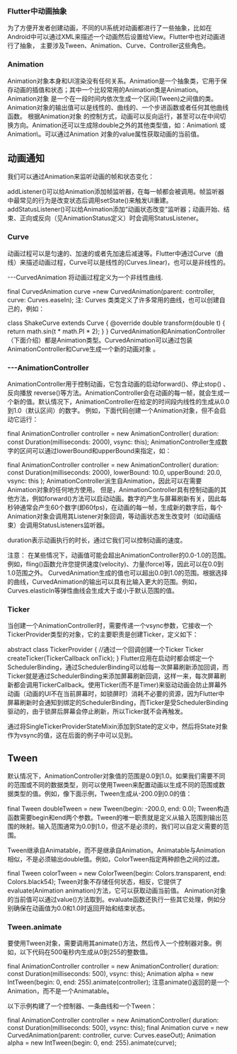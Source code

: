 

### Flutter中动画抽象

为了方便开发者创建动画，不同的UI系统对动画都进行了一些抽象，比如在Android中可以通过XML来描述一个动画然后设置给View。Flutter中也对动画进行了抽象，
    主要涉及Tween、Animation、Curve、Controller这些角色。


### Animation

Animation对象本身和UI渲染没有任何关系。Animation是一个抽象类，它用于保存动画的插值和状态；其中一个比较常用的Animation类是Animation。Animation对象
是一个在一段时间内依次生成一个区间(Tween)之间值的类。Animation对象的输出值可以是线性的、曲线的、一个步进函数或者任何其他曲线函数。 根据Animation对象
的控制方式，动画可以反向运行，甚至可以在中间切换方向。Animation还可以生成除double之外的其他类型值，如：Animation\ 或 Animation\。可以通过Animation
对象的value属性获取动画的当前值。



## 动画通知

我们可以通过Animation来监听动画的帧和状态变化：

addListener()可以给Animation添加帧监听器，在每一帧都会被调用。帧监听器中最常见的行为是改变状态后调用setState()来触发UI重建。
addStatusListener()可以给Animation添加“动画状态改变”监听器；动画开始、结束、正向或反向（见AnimationStatus定义）时会调用StatusListener。



### Curve

动画过程可以是匀速的、加速的或者先加速后减速等。Flutter中通过Curve（曲线）来描述动画过程，Curve可以是线性的(Curves.linear)，也可以是非线性的。

---CurvedAnimation 将动画过程定义为一个非线性曲线.

final CurvedAnimation curve =new CurvedAnimation(parent: controller, curve: Curves.easeIn);
注: Curves 类类定义了许多常用的曲线，也可以创建自己的，例如：

class ShakeCurve extends Curve {
  @override
  double transform(double t) {
    return math.sin(t * math.PI * 2);
  }
}
CurvedAnimation和AnimationController（下面介绍）都是Animation类型。CurvedAnimation可以通过包装AnimationController和Curve生成一个新的动画对象 。

### ---AnimationController

AnimationController用于控制动画，它包含动画的启动forward()、停止stop() 、反向播放 reverse()等方法。AnimationController会在动画的每一帧，就会生成一个新的值。默认情况下，AnimationController在给定的时间段内线性的生成从0.0到1.0（默认区间）的数字。 例如，下面代码创建一个Animation对象，但不会启动它运行：

final AnimationController controller = new AnimationController(
    duration: const Duration(milliseconds: 2000), vsync: this);
AnimationController生成数字的区间可以通过lowerBound和upperBound来指定，如：

final AnimationController controller = new AnimationController(
    duration: const Duration(milliseconds: 2000),
    lowerBound: 10.0,
    upperBound: 20.0,
    vsync: this
);
AnimationController派生自Animation，因此可以在需要Animation对象的任何地方使用。 但是，AnimationController具有控制动画的其他方法，例如forward()方法可以启动动画。数字的产生与屏幕刷新有关，因此每秒钟通常会产生60个数字(即60fps)，在动画的每一帧，生成新的数字后，每个Animation对象会调用其Listener对象回调，等动画状态发生改变时（如动画结束）会调用StatusListeners监听器。

duration表示动画执行的时长，通过它我们可以控制动画的速度。

注意： 在某些情况下，动画值可能会超出AnimationController的0.0-1.0的范围。例如，fling()函数允许您提供速度(velocity)、力量(force)等，因此可以在0.0到1.0范围之外。 CurvedAnimation生成的值也可以超出0.0到1.0的范围。根据选择的曲线，CurvedAnimation的输出可以具有比输入更大的范围。例如，Curves.elasticIn等弹性曲线会生成大于或小于默认范围的值。



### Ticker

当创建一个AnimationController时，需要传递一个vsync参数，它接收一个TickerProvider类型的对象，它的主要职责是创建Ticker，定义如下：

abstract class TickerProvider {
  //通过一个回调创建一个Ticker
  Ticker createTicker(TickerCallback onTick);
}
Flutter应用在启动时都会绑定一个SchedulerBinding，通过SchedulerBinding可以给每一次屏幕刷新添加回调，而Ticker就是通过SchedulerBinding来添加屏幕刷新回调，这样一来，每次屏幕刷新都会调用TickerCallback。使用Ticker(而不是Timer)来驱动动画会防止屏幕外动画（动画的UI不在当前屏幕时，如锁屏时）消耗不必要的资源，因为Flutter中屏幕刷新时会通知到绑定的SchedulerBinding，而Ticker是受SchedulerBinding驱动的，由于锁屏后屏幕会停止刷新，所以Ticker就不会再触发。

通过将SingleTickerProviderStateMixin添加到State的定义中，然后将State对象作为vsync的值，这在后面的例子中可以见到。



## Tween

默认情况下，AnimationController对象值的范围是0.0到1.0。如果我们需要不同的范围或不同的数据类型，则可以使用Tween来配置动画以生成不同的范围或数据类型的值。例如，像下面示例，Tween生成从-200.0到0.0的值：

final Tween doubleTween = new Tween<double>(begin: -200.0, end: 0.0);
Tween构造函数需要begin和end两个参数。Tween的唯一职责就是定义从输入范围到输出范围的映射。输入范围通常为0.0到1.0，但这不是必须的，我们可以自定义需要的范围。

Tween继承自Animatable，而不是继承自Animation。Animatable与Animation相似，不是必须输出double值。例如，ColorTween指定两种颜色之间的过渡。

final Tween colorTween =
new ColorTween(begin: Colors.transparent, end: Colors.black54);
Tween对象不存储任何状态，相反，它提供了evaluate(Animation<double> animation)方法，它可以获取动画当前值。 Animation对象的当前值可以通过value()方法取到。evaluate函数还执行一些其它处理，例如分别确保在动画值为0.0和1.0时返回开始和结束状态。

### Tween.animate

要使用Tween对象，需要调用其animate()方法，然后传入一个控制器对象。例如，以下代码在500毫秒内生成从0到255的整数值。

final AnimationController controller = new AnimationController(
    duration: const Duration(milliseconds: 500), vsync: this);
Animation<int> alpha = new IntTween(begin: 0, end: 255).animate(controller);
注意animate()返回的是一个Animation，而不是一个Animatable。

以下示例构建了一个控制器、一条曲线和一个Tween：

final AnimationController controller = new AnimationController(
    duration: const Duration(milliseconds: 500), vsync: this);
final Animation curve =
new CurvedAnimation(parent: controller, curve: Curves.easeOut);
Animation<int> alpha = new IntTween(begin: 0, end: 255).animate(curve);
